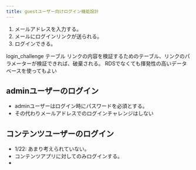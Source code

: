 ```yaml
---
title: guestユーザー向けログイン機能設計
---
```


1. メールアドレスを入力する。
2. メールにログインリンクが送られる。
3. ログインできる。

login_challenge テーブル
リンクの内容を検証するためのテーブル、リンクのパラメーターが検証できれば、破棄される。
RDSでなくても揮発性の高いデータベースを使ってもよい


## adminユーザーのログイン

- adminユーザーはログイン時にパスワードを必須とする。
- その代わりメールアドレスでのログインチャレンジはしない

## コンテンツユーザーのログイン

- 1/22: あまり考えられていない。
- コンテンツアプリに対してのみログインする。
- 